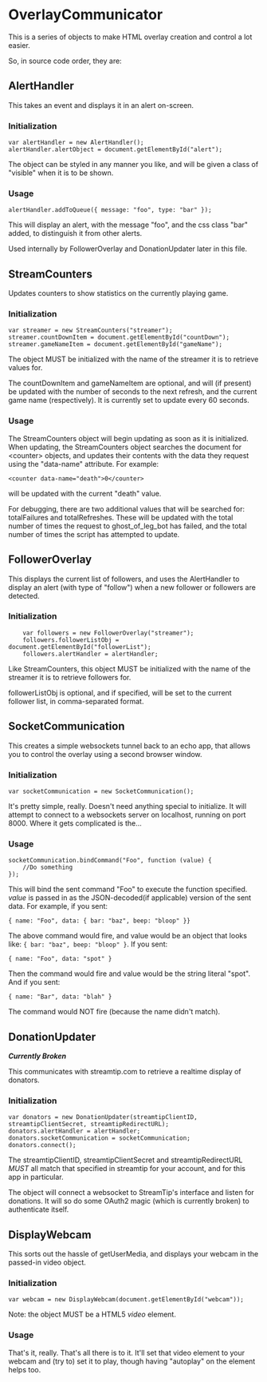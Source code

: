 # OverlayCommunicator
This is a series of objects to make HTML overlay creation and control a lot easier.

So, in source code order, they are:

## AlertHandler
This takes an event and displays it in an alert on-screen.

### Initialization
    var alertHandler = new AlertHandler();
    alertHandler.alertObject = document.getElementById("alert");

The object can be styled in any manner you like, and will be given a class of "visible" when it is to be shown.

### Usage
    alertHandler.addToQueue({ message: "foo", type: "bar" }); 

This will display an alert, with the message "foo", and the css class "bar" added, to distinguish it from other alerts.

Used internally by FollowerOverlay and DonationUpdater later in this file.

## StreamCounters
Updates counters to show statistics on the currently playing game.

### Initialization
    var streamer = new StreamCounters("streamer");
	streamer.countDownItem = document.getElementById("countDown");
	streamer.gameNameItem = document.getElementById("gameName");

The object MUST be initialized with the name of the streamer it is to retrieve values for.

The countDownItem and gameNameItem are optional, and will (if present) be updated with the number of seconds to the next refresh, and the current game name (respectively). It is currently set to update every 60 seconds.

### Usage

The StreamCounters object will begin updating as soon as it is initialized. When updating, the StreamCounters object searches the document for <counter\> objects, and updates their contents with the data they request using the "data-name" attribute. For example:

    <counter data-name="death">0</counter>

will be updated with the current "death" value.

For debugging, there are two additional values that will be searched for: totalFailures and totalRefreshes. These will be updated with the total number of times the request to ghost\_of\_leg\_bot has failed, and the total number of times the script has attempted to update.

## FollowerOverlay
This displays the current list of followers, and uses the AlertHandler to display an alert (with type of "follow") when a new follower or followers are detected.

### Initialization
		var followers = new FollowerOverlay("streamer");
        followers.followerListObj = document.getElementById("followerList");
		followers.alertHandler = alertHandler;

Like StreamCounters, this object MUST be initialized with the name of the streamer it is to retrieve followers for.

followerListObj is optional, and if specified, will be set to the current follower list, in comma-separated format.

## SocketCommunication
This creates a simple websockets tunnel back to an echo app, that allows you to control the overlay using a second browser window.

### Initialization
    var socketCommunication = new SocketCommunication();

It's pretty simple, really. Doesn't need anything special to initialize. It will attempt to connect to a websockets server on localhost, running on port 8000. Where it gets complicated is the...

### Usage
    socketCommunication.bindCommand("Foo", function (value) {
		//Do something
	});
This will bind the sent command "Foo" to execute the function specified. *value* is passed in as the JSON-decoded(if applicable) version of the sent data. For example, if you sent:

    { name: "Foo", data: { bar: "baz", beep: "bloop" }}
 
The above command would fire, and value would be an object that looks like: ````{ bar: "baz", beep: "bloop" }````. If you sent:

    { name: "Foo", data: "spot" }

Then the command would fire and value would be the string literal "spot". And if you sent:

    { name: "Bar", data: "blah" }

The command would NOT fire (because the name didn't match).  

## DonationUpdater
***Currently Broken***

This communicates with streamtip.com to retrieve a realtime display of donators.

### Initialization
	var donators = new DonationUpdater(streamtipClientID, streamtipClientSecret, streamtipRedirectURL);
	donators.alertHandler = alertHandler;
	donators.socketCommunication = socketCommunication;
	donators.connect();

The streamtipClientID, streamtipClientSecret and streamtipRedirectURL *MUST* all match that specified in streamtip for your account, and for this app in particular.

The object will connect a websocket to StreamTip's interface and listen for donations. It will so do some OAuth2 magic (which is currently broken) to authenticate itself. 

## DisplayWebcam

This sorts out the hassle of getUserMedia, and displays your webcam in the passed-in video object.

### Initialization
    var webcam = new DisplayWebcam(document.getElementById("webcam"));

Note: the object MUST be a HTML5 *video* element.

### Usage

That's it, really. That's all there is to it. It'll set that video element to your webcam and (try to) set it to play, though having "autoplay" on the element helps too.